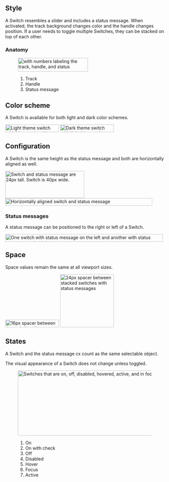 ## Style

A Switch resembles a slider and includes a status message. When activated, the track background changes color and the handle changes position. If a user needs to toggle multiple Switches, they can be stacked on top of each other.


### Anatomy

<figure>
  <uxdot-example color-palette="lightest" width-adjustment="222px">
    <img alt="with numbers labeling the track, handle, and status message"
         src="../switch-anatomy.svg"
         width="222"
         height="43">
  </uxdot-example>
  <figcaption>
    <ol>
      <li>Track</li>
      <li>Handle</li>
      <li>Status message</li>
    </ol>
  </figcaption>
</figure>


## Color scheme
<a id="theme"></a>

A Switch is available for both light and dark color schemes.

<div class="grid xs-two-columns">
  <uxdot-example color-palette="lightest" width-adjustment="170px">
    <img alt="Light theme switch with blue track, white handle, and black text"
         src="../switch-theme-light.svg"
         width="170"
         height="24">
  </uxdot-example>

  <uxdot-example color-palette="darkest" width-adjustment="170px">
    <img alt="Dark theme switch with light blue track, black handle, and white text"
         src="../switch-theme-dark.svg"
         width="170"
         height="24">
  </uxdot-example>
</div>

## Configuration

A Switch is the same height as the status message and both are horizontally aligned as well.

<div class="grid xs-two-columns">
  <uxdot-example color-palette="lightest" width-adjustment="250px">
    <img alt="Switch and status message are 24px tall. Switch is 40px wide."
         src="../switch-configuration-height.svg"
         width="250"
         height="86">
  </uxdot-example>

  <uxdot-example color-palette="lightest" width-adjustment="466px">
    <img alt="Horizontally aligned switch and status message"
         src="../switch-configuration-alignment.svg"
         width="466"
         height="24">
  </uxdot-example>
</div>


### Status messages

A status message can be positioned to the right or left of a Switch.

<uxdot-example color-palette="lightest" width-adjustment="500px">
  <img alt="One switch with status message on the left and another with status message on the right"
       src="../switch-status-message.svg"
       width="500"
       height="24">
</uxdot-example>


## Space

Space values remain the same at all viewport sizes.

<uxdot-example color-palette="lightest" width-adjustment="170px">
  <img alt="16px spacer between the switch and status message"
       src="../switch-space-individual.svg"
       width="170"
       height="24">
</uxdot-example>

<uxdot-example color-palette="lightest" width-adjustment="170px">
  <img alt="24px spacer between stacked switches with status messages"
       src="../switch-space-stack.svg"
       width="170"
       height="168">
</uxdot-example>


## States

A Switch and the status message cx count as the same selectable object.

<rh-alert state="info">
 <p>The visual appearance of a Switch does not change unless toggled.</p>
</rh-alert>


<figure>
  <uxdot-example color-palette="lightest" width-adjustment="872px">
    <img alt="Switches that are on, off, disabled, hovered, active, and in focus"
         src="../switch-states.svg"
         width="872"
         height="206">
  </uxdot-example>
  <figcaption>
    <ol>
      <li>On</li>
      <li>On with check</li>
      <li>Off</li>
      <li>Disabled</li>
      <li>Hover</li>
      <li>Focus</li>
      <li>Active</li>
    </ol>
  </figcaption>
</figure>
